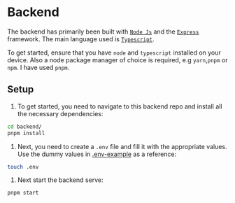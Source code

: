 # Backend

The backend has primarily been built with [`Node Js`](https://nodejs.org/en) and the [`Express`](https://expressjs.com/) framework. The main language used is [`Typescript`](https://www.typescriptlang.org/).

To get started, ensure that you have `node` and `typescript` installed on your device. Also a node package manager of choice is required, e.g `yarn`,`pnpm` or `npm`. I have used `pnpm`.

## Setup

1. To get started, you need to navigate to this backend repo and install all the necessary dependencies:

```bash
cd backend/
pnpm install
```

1. Next, you need to create a `.env` file and fill it with the appropriate values. Use the dummy values in [.env-example](./.env-example) as a reference:

```bash
touch .env
```

1. Next start the backend serve:

```bash
pnpm start
```
